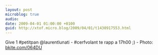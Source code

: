 ```yaml
---
layout: post
microblog: true
audio: 
date: 2009-04-01 01:00:00 +0100
guid: http://xtof.micro.blog/2009/04/01/t1430917553.html
---
```

Give 1 #petitpan @laurentlunati - #cerfvolant te rapp a 17h00 ;) - Photo: [bkite.com/064DU](http://bkite.com/064DU)
